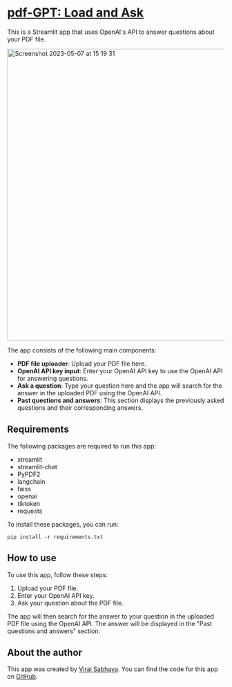 # [pdf-GPT: Load and Ask](https://virajsabhaya23-load-n-ask-app-syntut.streamlit.app/)

This is a Streamlit app that uses OpenAI's API to answer questions about your PDF file. 

<img width="675" alt="Screenshot 2023-05-07 at 15 19 31" src="https://user-images.githubusercontent.com/77448246/236704768-045a8a20-b1c2-47b6-8dd0-ddecf1d48fb7.png">

The app consists of the following main components:

- **PDF file uploader**: Upload your PDF file here.
- **OpenAI API key input**: Enter your OpenAI API key to use the OpenAI API for answering questions.
- **Ask a question**: Type your question here and the app will search for the answer in the uploaded PDF using the OpenAI API.
- **Past questions and answers**: This section displays the previously asked questions and their corresponding answers.

## Requirements

The following packages are required to run this app:

- streamlit
- streamlit-chat
- PyPDF2
- langchain
- faiss
- openai
- tiktoken
- requests

To install these packages, you can run:

```
pip install -r requirements.txt
```

## How to use

To use this app, follow these steps:

1. Upload your PDF file.
2. Enter your OpenAI API key.
3. Ask your question about the PDF file.

The app will then search for the answer to your question in the uploaded PDF file using the OpenAI API. The answer will be displayed in the "Past questions and answers" section.

## About the author

This app was created by [Viraj Sabhaya](https://www.linkedin.com/in/vsabhaya23/). You can find the code for this app on [GitHub](https://github.com/virajsabhaya23/load_N_ask).
